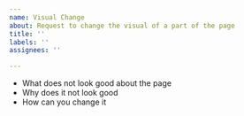 ```yaml
---
name: Visual Change
about: Request to change the visual of a part of the page
title: ''
labels: ''
assignees: ''

---
```


- What does not look good about the page
- Why does it not look good
- How can you change it
